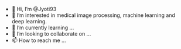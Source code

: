 - 👋 Hi, I’m @Jyoti93
- 👀 I’m interested in medical image processing, machine learning and deep learning.
- 🌱 I’m currently learning ...
- 💞️ I’m looking to collaborate on ...
- 📫 How to reach me ...

<!---
Jyoti93/Jyoti93 is a ✨ special ✨ repository because its `README.md` (this file) appears on your GitHub profile.
You can click the Preview link to take a look at your changes.
--->
